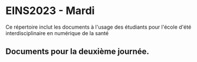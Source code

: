 # EINS2023 - Mardi

Ce répertoire inclut les documents à l'usage des étudiants pour l'école d'été interdisciplinaire en numérique de la santé

## Documents pour la deuxième journée.